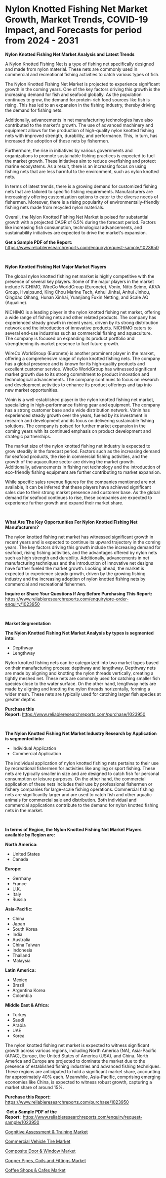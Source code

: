 <p><h1>Nylon Knotted Fishing Net Market Growth, Market Trends, COVID-19 Impact, and Forecasts for period from 2024 - 2031</h1></p><p><strong>Nylon Knotted Fishing Net Market Analysis and Latest Trends</strong></p>
<p><p>A Nylon Knotted Fishing Net is a type of fishing net specifically designed and made from nylon material. These nets are commonly used in commercial and recreational fishing activities to catch various types of fish.</p><p>The Nylon Knotted Fishing Net Market is projected to experience significant growth in the coming years. One of the key factors driving this growth is the increasing demand for fish and seafood globally. As the population continues to grow, the demand for protein-rich food sources like fish is rising. This has led to an expansion in the fishing industry, thereby driving the demand for fishing nets.</p><p>Additionally, advancements in net manufacturing technologies have also contributed to the market's growth. The use of advanced machinery and equipment allows for the production of high-quality nylon knotted fishing nets with improved strength, durability, and performance. This, in turn, has increased the adoption of these nets by fishermen.</p><p>Furthermore, the rise in initiatives by various governments and organizations to promote sustainable fishing practices is expected to fuel the market growth. These initiatives aim to reduce overfishing and protect marine ecosystems. As a result, there is an increasing focus on using fishing nets that are less harmful to the environment, such as nylon knotted nets.</p><p>In terms of latest trends, there is a growing demand for customized fishing nets that are tailored to specific fishing requirements. Manufacturers are increasingly offering customization options to cater to the diverse needs of fishermen. Moreover, there is a rising popularity of environmentally-friendly fishing nets made from recycled nylon materials.</p><p>Overall, the Nylon Knotted Fishing Net Market is poised for substantial growth with a projected CAGR of 6.5% during the forecast period. Factors like increasing fish consumption, technological advancements, and sustainability initiatives are expected to drive the market's expansion.</p></p>
<p><strong>Get a Sample PDF of the Report:&nbsp;</strong> <a href="https://www.reliableresearchreports.com/enquiry/request-sample/1023950">https://www.reliableresearchreports.com/enquiry/request-sample/1023950</a></p>
<p>&nbsp;</p>
<p><strong>Nylon Knotted Fishing Net Major Market Players</strong></p>
<p><p>The global nylon knotted fishing net market is highly competitive with the presence of several key players. Some of the major players in the market include NICHIMO, WireCo WorldGroup (Euronete), Vónin, Nitto Seimo, AKVA Group, Hvalpsund, King Chou Marine Tech, Anhui Jinhai, Anhui Jinhou, Qingdao Qihang, Hunan Xinhai, Yuanjiang Fuxin Netting, and Scale AQ (Aqualine).</p><p>NICHIMO is a leading player in the nylon knotted fishing net market, offering a wide range of fishing nets and other related products. The company has experienced steady growth in recent years, driven by its strong distribution network and the introduction of innovative products. NICHIMO caters to several end-use industries such as commercial fishing and aquaculture. The company is focused on expanding its product portfolio and strengthening its market presence to fuel future growth.</p><p>WireCo WorldGroup (Euronete) is another prominent player in the market, offering a comprehensive range of nylon knotted fishing nets. The company has a global presence and is known for its high-quality products and excellent customer service. WireCo WorldGroup has witnessed significant market growth due to its strong commitment to product innovation and technological advancements. The company continues to focus on research and development activities to enhance its product offerings and tap into new market opportunities.</p><p>Vónin is a well-established player in the nylon knotted fishing net market, specializing in high-performance fishing gear and equipment. The company has a strong customer base and a wide distribution network. Vónin has experienced steady growth over the years, fueled by its investment in research and development and its focus on delivering sustainable fishing solutions. The company is poised for further market expansion in the coming years with its continued emphasis on product development and strategic partnerships.</p><p>The market size of the nylon knotted fishing net industry is expected to grow steadily in the forecast period. Factors such as the increasing demand for seafood products, the rise in commercial fishing activities, and the growth of the aquaculture sector are driving the market growth. Additionally, advancements in fishing net technology and the introduction of eco-friendly fishing equipment are further contributing to market expansion.</p><p>While specific sales revenue figures for the companies mentioned are not available, it can be inferred that these players have achieved significant sales due to their strong market presence and customer base. As the global demand for seafood continues to rise, these companies are expected to experience further growth and expand their market share.</p></p>
<p>&nbsp;</p>
<p><strong>What Are The Key Opportunities For Nylon Knotted Fishing Net Manufacturers?</strong></p>
<p><p>The nylon knotted fishing net market has witnessed significant growth in recent years and is expected to continue its upward trajectory in the coming years. The key factors driving this growth include the increasing demand for seafood, rising fishing activities, and the advantages offered by nylon nets such as high strength and durability. Additionally, advancements in net manufacturing techniques and the introduction of innovative net designs have further fueled the market growth. Looking ahead, the market is expected to experience steady growth, driven by the growing fishing industry and the increasing adoption of nylon knotted fishing nets by commercial and recreational fishermen.</p></p>
<p><strong>Inquire or Share Your Questions If Any Before Purchasing This Report:</strong> <a href="https://www.reliableresearchreports.com/enquiry/pre-order-enquiry/1023950">https://www.reliableresearchreports.com/enquiry/pre-order-enquiry/1023950</a></p>
<p>&nbsp;</p>
<p><strong>Market Segmentation</strong></p>
<p><strong>The Nylon Knotted Fishing Net Market Analysis by types is segmented into:</strong></p>
<p><ul><li>Depthway</li><li>Lengthway</li></ul></p>
<p><p>Nylon knotted fishing nets can be categorized into two market types based on their manufacturing process: depthway and lengthway. Depthway nets are made by aligning and knotting the nylon threads vertically, creating a tightly meshed net. These nets are commonly used for catching smaller fish species close to the water surface. On the other hand, lengthway nets are made by aligning and knotting the nylon threads horizontally, forming a wider mesh. These nets are typically used for catching larger fish species at greater depths.</p></p>
<p><strong>Purchase this Report:&nbsp;</strong><a href="https://www.reliableresearchreports.com/purchase/1023950">https://www.reliableresearchreports.com/purchase/1023950</a></p>
<p>&nbsp;</p>
<p><strong>The Nylon Knotted Fishing Net Market Industry Research by Application is segmented into:</strong></p>
<p><ul><li>Individual Application</li><li>Commercial Application</li></ul></p>
<p><p>The individual application of nylon knotted fishing nets pertains to their use by recreational fishermen for activities like angling or sport fishing. These nets are typically smaller in size and are designed to catch fish for personal consumption or leisure purposes. On the other hand, the commercial application of these nets includes their use by professional fishermen or fishery companies for large-scale fishing operations. Commercial fishing nets are significantly larger and are used to catch fish and other aquatic animals for commercial sale and distribution. Both individual and commercial applications contribute to the demand for nylon knotted fishing nets in the market.</p></p>
<p>&nbsp;</p>
<p><strong>In terms of Region, the Nylon Knotted Fishing Net Market Players available by Region are:</strong></p>
<p>
    <p> <strong> North America: </strong>
        <ul>
            <li>United States</li>
            <li>Canada</li>
        </ul>
        </p> 
    <p> <strong> Europe: </strong>
        <ul>
            <li>Germany</li>
            <li>France</li>
            <li>U.K.</li>
            <li>Italy</li>
            <li>Russia</li>
        </ul>
        </p> 
    <p> <strong> Asia-Pacific: </strong>
        <ul>
            <li>China</li>
            <li>Japan</li>
            <li>South Korea</li>
            <li>India</li>
            <li>Australia</li>
            <li>China Taiwan</li>
            <li>Indonesia</li>
            <li>Thailand</li>
            <li>Malaysia</li>
        </ul>
        </p> 
    <p> <strong> Latin America: </strong>
        <ul>
            <li>Mexico</li>
            <li>Brazil</li>
            <li>Argentina Korea</li>
            <li>Colombia</li>
        </ul>
        </p> 
    <p> <strong> Middle East & Africa: </strong>
        <ul>
            <li>Turkey</li>
            <li>Saudi</li>
            <li>Arabia</li>
            <li>UAE</li>
            <li>Korea</li>
        </ul>
    </p>
    </p>
<p><p>The nylon knotted fishing net market is expected to witness significant growth across various regions, including North America (NA), Asia-Pacific (APAC), Europe, the United States of America (USA), and China. North America and Europe are projected to dominate the market due to the presence of established fishing industries and advanced fishing techniques. These regions are anticipated to hold a significant market share, accounting for approximately 40% each. Meanwhile, Asia-Pacific, comprising emerging economies like China, is expected to witness robust growth, capturing a market share of around 15%.</p></p>
<p><strong>Purchase this Report: </strong><a href="https://www.reliableresearchreports.com/purchase/1023950">https://www.reliableresearchreports.com/purchase/1023950</a></p>
<p>&nbsp;<strong>Get a Sample PDF of the Report:&nbsp;&nbsp;</strong><a href="https://www.reliableresearchreports.com/enquiry/request-sample/1023950">https://www.reliableresearchreports.com/enquiry/request-sample/1023950</a></p>
<p><strong></strong></p>
<p><p><a href="https://medium.com/@jasperkuhic2023/cognitive-assessment-amp-training-market-report-reveals-the-latest-trends-and-growth-c5efd67f2f2c">Cognitive Assessment & Training Market</a></p><p><a href="https://medium.com/@jasperkuhic2023/commercial-vehicle-tire-market-insight-market-trends-growth-forecasted-from-2024-to-2031-4214fc68c799">Commercial Vehicle Tire Market</a></p><p><a href="https://medium.com/p/3a6324bc2c4d/edit">Composite Door & Window Market</a></p><p><a href="https://medium.com/@jasperkuhic2023/copper-pipes-coils-and-fittings-market-size-cagr-trends-2024-2030-1948e47bd053">Copper Pipes, Coils and Fittings Market</a></p><p><a href="https://medium.com/@jasperkuhic2023/analyzing-coffee-shops-amp-cafes-market-global-industry-perspective-and-forecast-2024-to-2031-6f9d2cf058d9">Coffee Shops & Cafes Market</a></p></p>